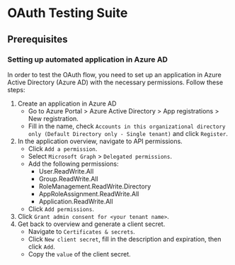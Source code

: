 # OAuth Testing Suite

## Prerequisites

### Setting up automated application in Azure AD

In order to test the OAuth flow, you need to set up an application in Azure Active Directory (Azure AD) with the necessary permissions. Follow these steps:

1. Create an application in Azure AD
   - Go to Azure Portal > Azure Active Directory > App registrations > New registration.
   - Fill in the name, check `Accounts in this organizational directory only (Default Directory only - Single tenant)` and click `Register`.
2. In the application overview, navigate to API permissions.
   - Click `Add a permission`.
   - Select `Microsoft Graph` > `Delegated permissions`.
   - Add the following permissions:
     - User.ReadWrite.All 
     - Group.ReadWrite.All 
     - RoleManagement.ReadWrite.Directory 
     - AppRoleAssignment.ReadWrite.All 
     - Application.ReadWrite.All
   - Click `Add permissions`.
3. Click `Grant admin consent for <your tenant name>`.
4. Get back to overview and generate a client secret.
   - Navigate to `Certificates & secrets`.
   - Click `New client secret`, fill in the description and expiration, then click `Add`.
   - Copy the `value` of the client secret.
